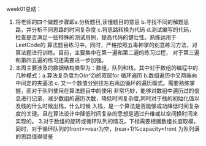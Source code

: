 week01总结：
1. 将老师的四个做题步骤即a.分析题目,读懂题目的意思 b.寻找不同的解题思路，并分析不同思路的时间复杂度
c.将思路转换为代码 d.测试编写的代码，检查是否满足一些特殊的测试用例，提高代码的健壮性。熟练运用于LeetCode的
算法题目练习中。同时，严格按照五毒神掌的刻意练习方法，对算法题进行训练。目前，主要集中在第一遍和第二遍的练习过程，
对于第三遍和第四五遍的练习还需要进一步加强。
2. 本周主要涉及的数据结构类型为：数组，队列和栈，其中对于数组的编程中的几种模式：a.算法复杂度为O(n^2)的双层for 循环遍历
b.数组遍历中又两端向中间走的夹逼法 c. 又一个数值分别往左右两边循环的遍历模式。需要熟练掌握，而对于队列使用在算法题目中的使用
非常巧妙，能够对数组中遍历过的信息进行记录，减少数组的遍历次数，降低时间复杂度,同时对于栈的初始化值以及栈的什么时候出栈，什么时候
入栈，是一个算法是否能够成功降低时间复杂度的关键。且在算法设计中降低时间复杂的思想是通过升维或以空间换时间来实现的。
3.对于数组的旋转或循环队列的情况，下标需要根据数组长度取模，同时，对于循环队列的front==rear为空，(rear+1)%capacity=front 
为队列满的思路值得借鉴

